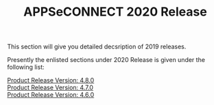 ﻿---
title: "APPSeCONNECT 2020 Release"
toc: true
tag: developers
category: "release-notes"
menus: 
    AECreleasenotes:
        title: "2020"
        weight: 2
        icon: fa fa-wpexplorer
        identifier: 2020Release
---

This section will give you detailed decsription of 2019 releases.

Presently the enlisted sections under 2020 Release is given under the following list:
    
[Product Release Version: 4.8.0](/release-notes/2020-Q3/)  
[Product Release Version: 4.7.0](/release-notes/2020-Q2/)  
[Product Release Version: 4.6.0](/release-notes/2020-Q1/)           



